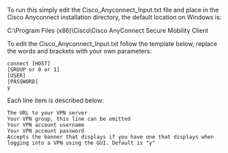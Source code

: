 To run this simply edit the Cisco_Anyconnect_Input.txt file and place in the Cisco Anyconnect installation directory, the default location on Windows is:

C:\Program Files (x86)\Cisco\Cisco AnyConnect Secure Mobility Client

To edit the Cisco_Anyconnect_Input.txt follow the template below, replace the words and brackets with your own parameters:

```
connect [HOST]
[GROUP or 0 or 1]
[USER]
[PASSWORD]
y
```

Each line item is described below:

```
The URL to your VPN server
Your VPN group, this line can be omitted
Your VPN account username
Your VPN account password
Accepts the banner that displays if you have one that displays when logging into a VPN using the GUI. Default is "y"
```
